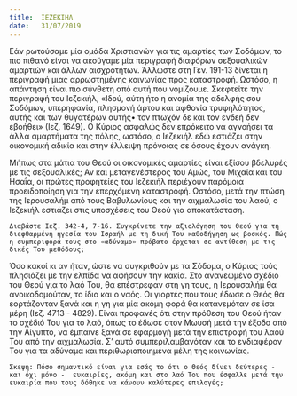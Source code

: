 ```yaml
---
title:  ΙΕΖΕΚΙΗΛ
date:   31/07/2019
---
```


Εάν ρωτούσαμε μία ομάδα Χριστιανών για τις αμαρτίες των Σοδόμων, το πιο πιθανό είναι να ακούγαμε μία περιγραφή διαφόρων σεξουαλικών αμαρτιών και άλλων αισχροτήτων. Άλλωστε στη Γέν. 191-13 δίνεται η περιγραφή μιας αρρωστημένης κοινωνίας προς καταστροφή. Ωστόσο, η απάντηση είναι πιο σύνθετη από αυτή που νομίζουμε. Σκεφτείτε την περιγραφή του Ιεζεκιήλ, «Ιδού, αύτη ήτο η ανομία της αδελφής σου Σοδόμων, υπερηφανία, πλησμονή άρτου και αφθονία τρυφηλότητος, αυτής και των θυγατέρων αυτής• τον πτωχόν δε και τον ενδεή δεν εβοήθει» (Ιεζ. 1649). Ο Κύριος ασφαλώς δεν επρόκειτο να αγνοήσει τα άλλα αμαρτήματα της πόλης, ωστόσο, ο Ιεζεκιήλ εδώ εστιάζει στην οικονομική αδικία και στην έλλειψη πρόνοιας σε όσους έχουν ανάγκη. 

Μήπως στα μάτια του Θεού οι οικονομικές αμαρτίες είναι εξίσου βδελυρές με τις σεξουαλικές; Αν και μεταγενέστερος του Αμώς, του Μιχαία και του Ησαΐα, οι πρώτες προφητείες του Ιεζεκιήλ περιέχουν παρόμοια προειδοποίηση για την επερχόμενη καταστροφή. Ωστόσο, μετά την πτώση της Ιερουσαλήμ από τους Βαβυλωνίους και την αιχμαλωσία του λαού, ο Ιεζεκιήλ εστιάζει στις υποσχέσεις του Θεού για αποκατάσταση.

`Διαβάστε Ιεζ. 342-4, 7-16. Συγκρίνετε την αξιολόγηση του Θεού για τη διεφθαρμένη ηγεσία του Ισραήλ με τη δική Του καθοδήγηση ως βοσκός. Πώς η συμπεριφορά τους στο «αδύναμο» πρόβατο έρχεται σε αντίθεση με τις δικές Του μεθόδους;`

Όσο κακοί κι αν ήταν, ώστε να συγκριθούν με τα Σόδομα, ο Κύριος τούς πλησιάζει με την ελπίδα να αφήσουν την κακία. Στο ανανεωμένο σχέδιο του Θεού για το λαό Του, θα επέστρεφαν στη γη τους, η Ιερουσαλήμ θα ανοικοδομούταν, το ίδιο και ο ναός. Οι γιορτές που τους έδωσε ο Θεός θα εορτάζονταν ξανά και η γη για μία ακόμη φορά θα κατανεμόταν σε ίσα μέρη (Ιεζ. 4713 - 4829). Είναι προφανές ότι στην πρόθεση του Θεού ήταν το σχέδιό Του για το λαό, όπως το έδωσε στον Μωυσή μετά την έξοδο από την Αίγυπτο, να έμπαινε ξανά σε εφαρμογή μετά την επιστροφή του λαού Του από την αιχμαλωσία. Σ’ αυτό συμπεριλαμβανόταν και το ενδιαφέρον Του για τα αδύναμα και περιθωριοποιημένα μέλη της κοινωνίας. 

`Σκεψη: Πόσο σημαντικό είναι για εσάς το ότι ο Θεός δίνει δεύτερες - και όχι μόνο -  ευκαιρίες, ακόμη και στο λαό Του που έσφαλλε μετά την ευκαιρία που τους δόθηκε να κάνουν καλύτερες επιλογές;`